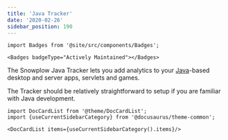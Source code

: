 ```yaml
---
title: 'Java Tracker'
date: '2020-02-26'
sidebar_position: 190
---
```


```mdx-code-block
import Badges from '@site/src/components/Badges';

<Badges badgeType="Actively Maintained"></Badges>
```

The Snowplow Java Tracker lets you add analytics to your [Java](http://www.java.com/en/)\-based desktop and server apps, servlets and games.

The Tracker should be relatively straightforward to setup if you are familiar with Java development.

```mdx-code-block
import DocCardList from '@theme/DocCardList';
import {useCurrentSidebarCategory} from '@docusaurus/theme-common';

<DocCardList items={useCurrentSidebarCategory().items}/>
```
